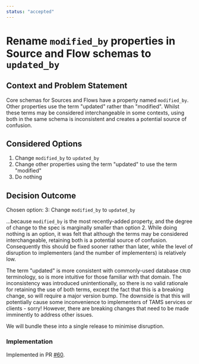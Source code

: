 ```yaml
---
status: "accepted"
---
```

# Rename `modified_by` properties in Source and Flow schemas to `updated_by`

## Context and Problem Statement

Core schemas for Sources and Flows have a property named `modified_by`.
Other properties use the term "updated" rather than "modified".
Whilst these terms may be considered interchangeable in some contexts, using both in the same schema is inconsistent and creates a potential source of confusion.

## Considered Options

1. Change `modified_by` to `updated_by`
2. Change other properties using the term "updated" to use the term "modified"
3. Do nothing

## Decision Outcome

Chosen option: 3: Change `modified_by` to `updated_by`

...because `modified_by` is the most recently-added property, and the degree of change to the spec is marginally smaller than option 2.
While doing nothing is an option, it was felt that although the terms may be considered interchangeable, retaining both is a potential source of confusion.
Consequently this should be fixed sooner rather than later, while the level of disruption to implementers (and the number of implementers) is relatively low.

The term "updated" is more consistent with commonly-used database `CRUD` terminology, so is more intuitive for those familiar with that domain.
The inconsistency was introduced unintentionally, so there is no valid rationale for retaining the use of both terms, except the fact that this is a breaking change, so will require a major version bump.
The downside is that this will potentially cause some inconvenience to implementers of TAMS services or clients - sorry!
However, there are breaking changes that need to be made imminently to address other issues.

We will bundle these into a single release to minimise disruption.

<!-- This is an optional element. Feel free to remove. -->
### Implementation

Implemented in PR [#60](https://github.com/bbc/tams/pull/60).

